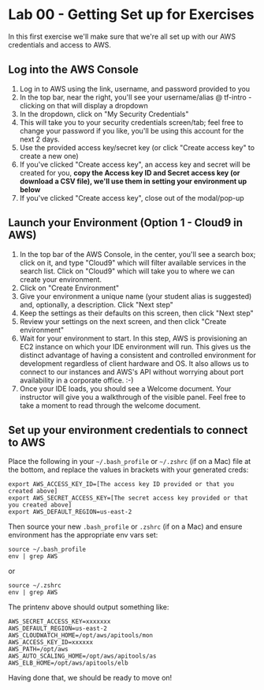 # Lab 00 - Getting Set up for Exercises

In this first exercise we'll make sure that we're all set up with our AWS credentials and access to AWS.

## Log into the AWS Console

1. Log in to AWS using the link, username, and password provided to you
1. In the top bar, near the right, you'll see your username/alias @ tf-intro - clicking on that will display a dropdown
1. In the dropdown, click on "My Security Credentials"
1. This will take you to your security credentials screen/tab; feel free to change your password if you like, you'll be using this account for the next 2 days.
1. Use the provided access key/secret key (or click "Create access key" to create a new one)
1. If you've clicked "Create access key", an access key and secret will be created for you, **copy the Access key ID and Secret access key (or download a CSV file), we'll use them in setting your environment up below**
1. If you've clicked "Create access key", close out of the modal/pop-up

## Launch your Environment (Option 1 - Cloud9 in AWS)

1. In the top bar of the AWS Console, in the center, you'll see a search box; click on it, and type "Cloud9" which will filter available services in the search list. Click on "Cloud9" which will take you to where we can create your environment.
1. Click on "Create Environment"
1. Give your environment a unique name (your student alias is suggested) and, optionally, a description. Click "Next step"
1. Keep the settings as their defaults on this screen, then click "Next step"
1. Review your settings on the next screen, and then click "Create environment"
1. Wait for your environment to start. In this step, AWS is provisioning an EC2 instance on which your IDE environment will run. This gives us the distinct advantage of having a consistent and controlled environment for development regardless of client hardware and OS. It also allows us to connect to our instances and AWS's API without worrying about port availability in a corporate office. :-)
1. Once your IDE loads, you should see a Welcome document. Your instructor will give you a walkthrough of the visible panel. Feel free to take a moment to read through the welcome document.

## Set up your environment credentials to connect to AWS

Place the following in your `~/.bash_profile` or `~/.zshrc` (if on a Mac) file at the bottom, and replace the values in brackets with your generated creds:
```
export AWS_ACCESS_KEY_ID=[The access key ID provided or that you created above]
export AWS_SECRET_ACCESS_KEY=[The secret access key provided or that you created above]
export AWS_DEFAULT_REGION=us-east-2
```

Then source your new `.bash_profile` or `.zshrc` (if on a Mac) and ensure environment has the appropriate env vars set:
```
source ~/.bash_profile
env | grep AWS
```
or
```
source ~/.zshrc
env | grep AWS
```

The printenv above should output something like:
```
AWS_SECRET_ACCESS_KEY=xxxxxxx
AWS_DEFAULT_REGION=us-east-2
AWS_CLOUDWATCH_HOME=/opt/aws/apitools/mon
AWS_ACCESS_KEY_ID=xxxxxx
AWS_PATH=/opt/aws
AWS_AUTO_SCALING_HOME=/opt/aws/apitools/as
AWS_ELB_HOME=/opt/aws/apitools/elb
```

Having done that, we should be ready to move on!

